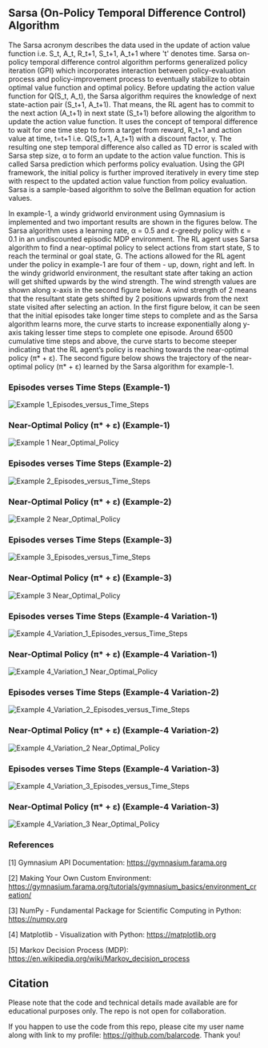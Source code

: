 ## Sarsa (On-Policy Temporal Difference Control) Algorithm

The Sarsa acronym describes the data used in the update of action value function i.e. S_t, A_t, R_t+1, S_t+1, A_t+1 where 't' denotes time. Sarsa on-policy temporal difference control algorithm performs generalized policy iteration (GPI) which incorporates interaction between policy-evaluation process and policy-improvement process to eventually stabilize to obtain optimal value function and optimal policy. Before updating the action value function for Q(S_t, A_t), the Sarsa algorithm requires the knowledge of next state-action pair (S_t+1, A_t+1). That means, the RL agent has to commit to the next action (A_t+1) in next state (S_t+1) before allowing the algorithm to update the action value function. It uses the concept of temporal difference to wait for one time step to form a target from reward, R_t+1 and action value at time, t=t+1 i.e. Q(S_t+1, A_t+1) with a discount factor, γ. The resulting one step temporal difference also called as TD error is scaled with Sarsa step size, α to form an update to the action value function. This is called Sarsa prediction which performs policy evaluation. Using the GPI framework, the initial policy is further improved iteratively in every time step with respect to the updated action value function from policy evaluation. Sarsa is a sample-based algorithm to solve the Bellman equation for action values.

In example-1, a windy gridworld environment using Gymnasium is implemented and two important results are shown in the figures below. The Sarsa algorithm uses a learning rate, α = 0.5 and ε-greedy policy with ε = 0.1 in an undiscounted episodic MDP environment. The RL agent uses Sarsa algorithm to find a near-optimal policy to select actions from start state, S to reach the terminal or goal state, G. The actions allowed for the RL agent under the policy in example-1 are four of them - up, down, right and left. In the windy gridworld environment, the resultant state after taking an action will get shifted upwards by the wind strength. The wind strength values are shown along x-axis in the second figure below. A wind strength of 2 means that the resultant state gets shifted by 2 positions upwards from the next state visited after selecting an action. In the first figure below, it can be seen that the initial episodes take longer time steps to complete and as the Sarsa algorithm learns more, the curve starts to increase exponentially along y-axis taking lesser time steps to complete one episode. Around 6500 cumulative time steps and above, the curve starts to become steeper indicating that the RL agent’s policy is reaching towards the near-optimal policy (π* + ε). The second figure below shows the trajectory of the near-optimal policy (π* + ε) learned by the Sarsa algorithm for example-1.

### Episodes verses Time Steps (Example-1)

![Example 1_Episodes_versus_Time_Steps](results/example_1_figure_1.png)

### Near-Optimal Policy (π* + ε) (Example-1)

![Example 1 Near_Optimal_Policy](results/example_1_figure_2.png)

### Episodes verses Time Steps (Example-2)

![Example 2_Episodes_versus_Time_Steps](results/example_2_figure_1.png)

### Near-Optimal Policy (π* + ε) (Example-2)

![Example 2 Near_Optimal_Policy](results/example_2_figure_2.png)

### Episodes verses Time Steps (Example-3)

![Example 3_Episodes_versus_Time_Steps](results/example_3_figure_1.png)

### Near-Optimal Policy (π* + ε) (Example-3)

![Example 3 Near_Optimal_Policy](results/example_3_figure_2.png)

### Episodes verses Time Steps (Example-4 Variation-1)

![Example 4_Variation_1_Episodes_versus_Time_Steps](results/example_4_figure_1_variation_1_average_episode_length_9.png)

### Near-Optimal Policy (π* + ε) (Example-4 Variation-1)

![Example 4_Variation_1 Near_Optimal_Policy](results/example_4_figure_2_variation_1_average_episode_length_9.png)

### Episodes verses Time Steps (Example-4 Variation-2)

![Example 4_Variation_2_Episodes_versus_Time_Steps](results/example_4_figure_1_variation_2_average_episode_length_7.png)

### Near-Optimal Policy (π* + ε) (Example-4 Variation-2)

![Example 4_Variation_2 Near_Optimal_Policy](results/example_4_figure_2_variation_2_average_episode_length_7.png)

### Episodes verses Time Steps (Example-4 Variation-3)

![Example 4_Variation_3_Episodes_versus_Time_Steps](results/example_4_figure_1_variation_3_average_episode_length_21.png)

### Near-Optimal Policy (π* + ε) (Example-4 Variation-3)

![Example 4_Variation_3 Near_Optimal_Policy](results/example_4_figure_2_variation_3_average_episode_length_21.png)

### References

[1] Gymnasium API Documentation: https://gymnasium.farama.org

[2] Making Your Own Custom Environment: https://gymnasium.farama.org/tutorials/gymnasium_basics/environment_creation/

[3] NumPy - Fundamental Package for Scientific Computing in Python: https://numpy.org

[4] Matplotlib - Visualization with Python: https://matplotlib.org

[5] Markov Decision Process (MDP): https://en.wikipedia.org/wiki/Markov_decision_process

## Citation

Please note that the code and technical details made available are for educational purposes only. The repo is not open for collaboration.

If you happen to use the code from this repo, please cite my user name along with link to my profile: https://github.com/balarcode. Thank you!
